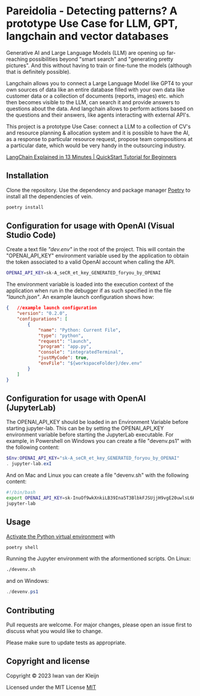 # Pareidolia - Detecting patterns? A prototype Use Case for LLM, GPT, langchain and vector databases

 Generative AI and Large Language Models (LLM) are opening up far-reaching possibilities beyond "smart search" and "generating pretty pictures". And this without having to train or fine-tune the models (although that is definitely possible).

Langchain allows you to connect a Large Language Model like GPT4 to your own sources of data like an entire database filled with your own data like customer data or a collection of documents (reports, images) etc. which then becomes visible to the LLM, can search it and provide answers to questions about the data. And langchain allows to perform actions based on the questions and their answers, like agents interacting with external API's.

This project is a prototype Use Case: connect a LLM to a collection of CV's and resource planning & allocation system and it is possible to have the AI, as a response to particular resource request, propose team compositions at a particular date, which would be very handy in the outsourcing industry.

[LangChain Explained in 13 Minutes | QuickStart Tutorial for Beginners](https://youtu.be/aywZrzNaKjs)
## Installation

Clone the repository. Use the dependency and package manager [Poetry](https://python-poetry.org/) to install all the dependencies of vein.

```bash
poetry install
```
## Configuration for usage with OpenAI (Visual Studio Code)

Create a text file _"dev.env"_ in the root of the project. This will contain the "OPENAI_API_KEY" environment variable used by the application to obtain the token associated to a valid OpenAI account when calling the API.

```bash
OPENAI_API_KEY=sk-A_seCR_et_key_GENERATED_foryou_by_OPENAI
```

The environment variable is loaded into the execution context of the application when run in the debugger if as such specified in the file _"launch.json"_. An example launch configuration shows how:

```json
{   //example launch configuration
    "version": "0.2.0",
    "configurations": [
        {
            "name": "Python: Current File",
            "type": "python",
            "request": "launch",
            "program": "app.py",
            "console": "integratedTerminal",
            "justMyCode": true,
            "envFile": "${workspaceFolder}/dev.env"
        }
    ]
}
```

## Configuration for usage with OpenAI (JupyterLab)

The OPENAI_API_KEY should be loaded in an Environment Variable before starting jupyter-lab. This can be by setting the OPENAI_API_KEY environment variable before starting the JupyterLab executable. For example, in Powershell on Windows you can create a file "devenv.ps1" with the following content:

```powershell
$Env:OPENAI_API_KEY="sk-A_seCR_et_key_GENERATED_foryou_by_OPENAI"
. jupyter-lab.exI
```

And on Mac and Linux you can create a file "devenv.sh" with the following content:

```bash
#!/bin/bash
export OPENAI_API_KEY=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
jupyter-lab
```

## Usage
[Activate the Python virtual environment](https://python-poetry.org/docs/basic-usage/#activating-the-virtual-environment) with

```bash
poetry shell
```

Running the Jupyter environment with the aformentioned scripts. On Linux:

```bash
./devenv.sh
```

and on Windows:

```powershell
./devenv.ps1
```

## Contributing

Pull requests are welcome. For major changes, please open an issue first
to discuss what you would like to change.

Please make sure to update tests as appropriate.

## Copyright and license

Copyright © 2023 Iwan van der Kleijn

Licensed under the MIT License 
[MIT](https://choosealicense.com/licenses/mit/)